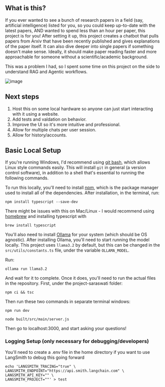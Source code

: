 ## What is this?
If you ever wanted to see a bunch of research papers in a field (say, artificial intelligence) listed for you, so you could keep up-to-date with the latest papers, AND wanted to spend less than an hour per paper, this project is for you! After setting it up, this project creates a chatbot that pulls papers from Arxiv that have been recently published and gives explanations of the paper itself. It can also dive deeper into single papers if something doesn't make sense. Ideally, it should make paper reading faster and more approachable for someone without a scientific/academic background.

This was a problem I had, so I spent some time on this project on the side to understand RAG and Agentic workflows.

![image](https://github.com/user-attachments/assets/c9803e6f-3986-4cf2-a95b-72c52074044e)


## Next steps
1. Host this on some local hardware so anyone can just start interacting with it using a website.
2. Add tests and valdation on behavior.
3. Improve the UI so it's more intuitive and professional.
4. Allow for multiple chats per user session.
5. Allow for history/accounts.

## Basic Local Setup
If you're running Windows, I'd recommend using [git bash](https://gitforwindows.org), which allows Linux style commands easily. This will install `git` in general (a version control software), in addition to a shell that's essential to running the following commands.

To run this locally, you'll need to install [npm](https://docs.npmjs.com/downloading-and-installing-node-js-and-npm), which is the package manager used to install all of the dependencies. After installation, in the terminal, run:

```
npm install typescript --save-dev
```

There might be issues with this on Mac/Linux - I would recommend using [homebrew](https://brew.sh/) and installing typescript with
```
brew install typescript
```

You'll also need to install [Ollama](https://ollama.com/download) for your system (which should be OS agnostic). After installing Ollama, you'll need to start running the model locally. This project uses `llama3.2` by default, but this can be changed in the `src/utils/constants.ts` file, under the variable `OLLAMA_MODEL`.

Run:
```
ollama run llama3.2
```
And wait for it to complete. Once it does, you'll need to run the actual files in the repository. First, under the project-saraswati folder:
```
npm ci && tsc
```
Then run these two commands in separate terminal windows:
```
npm run dev

node built/src/main/server.js
```
Then go to localhost:3000, and start asking your questions!

### Logging Setup (only necessary for debugging/developers)
You'll need to create a .env file in the home directory if you want to use LangSmith to debug this going forward
```
echo 'LANGSMITH_TRACING="true" \
LANGSMITH_ENDPOINT="https://api.smith.langchain.com" \
LANGSMITH_API_KEY="" \
LANGSMITH_PROJECT=""' > test
```
